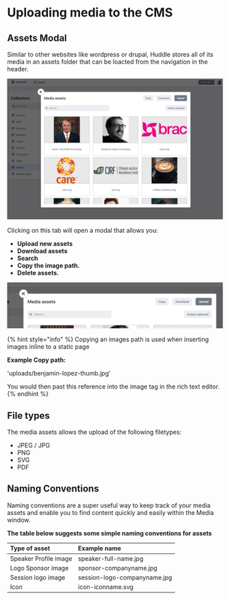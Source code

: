 # Uploading media to the CMS

## Assets Modal

Similar to other websites like wordpress or drupal, Huddle stores all of its media in an assets folder that can be loacted from the navigation in the header. 

![](../.gitbook/assets/screenshot-2021-03-18-at-13.39.10.png)

Clicking on this tab will open a modal that allows you:

* **Upload new assets**
* **Download assets**
* **Search** 
* **Copy the image path.** 
* **Delete assets.** 

![](../.gitbook/assets/screenshot-2021-03-18-at-13.39.28.png)

{% hint style="info" %}
Copying an images path is used when inserting images inline to a static page 

**Example Copy path:**

'uploads/benjamin-lopez-thumb.jpg'

You would then past this reference into the image tag in the rich text editor. 
{% endhint %}

## File types

The media assets allows the upload of the following filetypes:

* JPEG / JPG
* PNG
* SVG
* PDF

## Naming Conventions

Naming conventions are a super useful way to keep track of your media assets and enable you to find content quickly and easily within the Media window.

**The table below suggests some simple naming conventions for assets**

| **Type of asset** | Example name |
| :--- | :--- |
| Speaker Profile image | speaker-full-name.jpg |
| Logo Sponsor image | sponsor-companyname.jpg |
| Session logo image | session-logo-companyname.jpg |
| Icon  | icon-iconname.svg |

